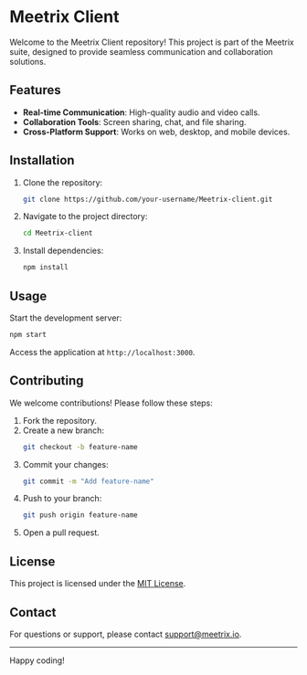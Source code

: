 # Meetrix Client

Welcome to the Meetrix Client repository! This project is part of the Meetrix suite, designed to provide seamless communication and collaboration solutions.

## Features

- **Real-time Communication**: High-quality audio and video calls.
- **Collaboration Tools**: Screen sharing, chat, and file sharing.
- **Cross-Platform Support**: Works on web, desktop, and mobile devices.

## Installation

1. Clone the repository:
    ```bash
    git clone https://github.com/your-username/Meetrix-client.git
    ```
2. Navigate to the project directory:
    ```bash
    cd Meetrix-client
    ```
3. Install dependencies:
    ```bash
    npm install
    ```

## Usage

Start the development server:
```bash
npm start
```
Access the application at `http://localhost:3000`.

## Contributing

We welcome contributions! Please follow these steps:

1. Fork the repository.
2. Create a new branch:
    ```bash
    git checkout -b feature-name
    ```
3. Commit your changes:
    ```bash
    git commit -m "Add feature-name"
    ```
4. Push to your branch:
    ```bash
    git push origin feature-name
    ```
5. Open a pull request.

## License

This project is licensed under the [MIT License](LICENSE).

## Contact

For questions or support, please contact [support@meetrix.io](mailto:support@meetrix.io).

---
Happy coding!